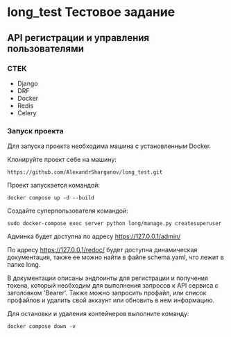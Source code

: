 # long_test Тестовое задание

## API регистрации и управления пользователями

### СТЕК
- Django
- DRF
- Docker
- Redis
- Celery

### Запуск проекта

Для запуска проекта необходима машина с установленным Docker. 

Клонируйте проект себе на машину:
```
https://github.com/AlexandrSharganov/long_test.git
```

Проект запускается командой:
```
docker compose up -d --build
```

Создайте суперпользователя командой:
```
sudo docker-compose exec server python long/manage.py createsuperuser
```

Админка будет доступна по адресу https://127.0.0.1/admin/

По адресу https://127.0.0.1/redoc/ будет доступна динамическая документация, также ее можно найти в файле schema.yaml, что лежит в папке long.

В документации описаны эндпоинты для регистрации и получения токена, который необходим для выполнения запросов к API сервиса с заголовком 'Bearer'. Также можно запросить профайл, или список профайлов и удалить свой аккаунт или обновить в нем информацию.


Для остановки и удаления контейнеров выполните команду:
```
docker compose down -v
```
